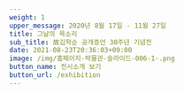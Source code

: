 ```yaml
---
weight: 1
upper_message: 2020년 8월 17일 - 11월 27일
title: 그날의 목소리
sub_title: 故김학순 공개증언 30주년 기념전
date: 2021-08-23T20:36:03+09:00
image: /img/홈페이지-박물관-슬라이드-006-1-.png
button_name: 전시소개 보기
button_url: /exhibition
---
```

